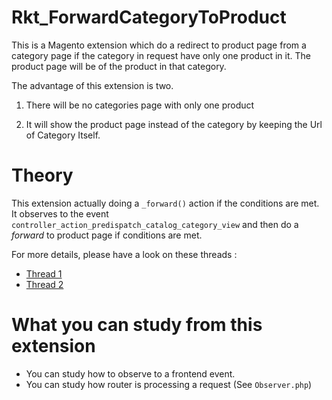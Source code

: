 # Rkt_ForwardCategoryToProduct

This is a Magento extension which do a redirect to product page from a category page if the category in request have only one product in it. The product page will be of the product in that category.

The advantage of this extension is two.

1. There will be no categories page with only one product

2. It will show the product page instead of the category by keeping the Url of Category Itself.

# Theory

This extension actually doing a `_forward()` action if the conditions are met. It observes to the event `controller_action_predispatch_catalog_category_view` and then do a _forward_ to product page if conditions are met.

For more details, please have a look on these threads :

- [Thread 1](http://magento.stackexchange.com/questions/74895/mask-product-url-when-theres-only-one-available-in-category/82411#82411)
- [Thread 2](http://magento.stackexchange.com/questions/82550/forward-category-page-to-product-view-page-not-working)

# What you can study from this extension

- You can study how to observe to a frontend event.
- You can study how router is processing a request (See `Observer.php`)